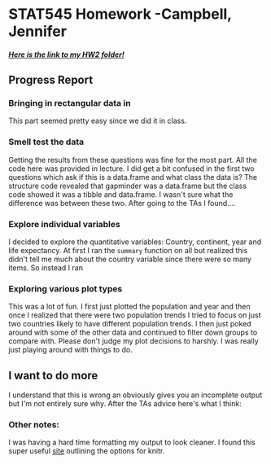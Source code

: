 # STAT545 Homework -Campbell, Jennifer

##### [Here is the link to my HW2 folder!](https://github.com/Jenncscampbell/STAT545-hw2-Campbell-Jennifer/tree/master/hw02) #####


## Progress Report

### Bringing in rectangular data in 
This part seemed pretty easy since we did it in class. 

### Smell test the data
Getting the results from these questions was fine for the most part. All the code here was provided in lecture. I did get a bit confused in the first two questions which ask if this is a data.frame and what class the data is? The structure code revealed that gapminder was a data.frame but the class code showed it was a tibble and data.frame. I wasn't sure what the difference was between these two. After going to the TAs I found....


### Explore individual variables
I decided to explore the quantitative variables: Country, continent, year and life expectancy. At first I ran the `summary` function on all but realized this didn't tell me much about the country variable since there were so many items. So instead I ran 

### Exploring various plot types
This was a lot of fun. I first just plotted the population and year and then once I realized that there were two population trends I tried to focus on just two countries likely to have different population trends. I then just poked around with some of the other data and continued to filter down groups to compare with. 
Please don't judge my plot decisions to harshly. I was really just playing around with things to do. 

## I want to do more
I understand that this is wrong an obviously gives you an incomplete output but I'm not entirely sure why. After the TAs advice here's what I think: 
### Other notes: 
I was having a hard time formatting my output to look cleaner. I found this super useful [site](https://yihui.name/knitr/options/) outlining the options for knitr. 
